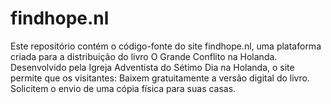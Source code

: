 # findhope.nl
Este repositório contém o código-fonte do site findhope.nl, uma plataforma criada para a distribuição do livro O Grande Conflito na Holanda. Desenvolvido pela Igreja Adventista do Sétimo Dia na Holanda, o site permite que os visitantes: Baixem gratuitamente a versão digital do livro. Solicitem o envio de uma cópia física para suas casas.
